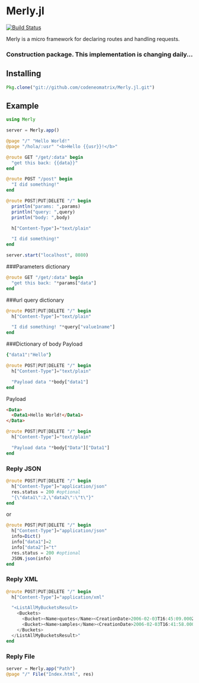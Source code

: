 # Merly.jl

[![Build Status](https://travis-ci.org/codeneomatrix/Merly.jl.svg?branch=master)](https://travis-ci.org/codeneomatrix/Merly.jl)


Merly is a micro framework for declaring routes and handling requests.

### Construction package.  This implementation is changing daily...


Installing
----------
```julia
Pkg.clone("git://github.com/codeneomatrix/Merly.jl.git")
```

## Example

```julia
using Merly

server = Merly.app()

@page "/" "Hello World!"
@page "/hola/:usr" "<b>Hello {{usr}}!</b>"

@route GET "/get/:data" begin
  "get this back: {{data}}"
end

@route POST "/post" begin
  "I did something!"
end

@route POST|PUT|DELETE "/" begin
  println("params: ",params)
  println("query: ",query)
  println("body: ",body)

  h["Content-Type"]="text/plain"

  "I did something!"
end

server.start("localhost", 8080)

```

###Parameters dictionary
```julia
@route GET "/get/:data" begin
  "get this back: "*params["data"]
end
```
###url query dictionary
```julia
@route POST|PUT|DELETE "/" begin
  h["Content-Type"]="text/plain"

  "I did something! "*query["value1name"]
end
```
###Dictionary of body
Payload
```ruby
{"data1":"Hello"}  
```
```julia
@route POST|PUT|DELETE "/" begin
  h["Content-Type"]="text/plain"

  "Payload data "*body["data1"]
end
```

Payload
```html
<Data>
  <Data1>Hello World!</Data1>
</Data>
```
```julia
@route POST|PUT|DELETE "/" begin
  h["Content-Type"]="text/plain"

  "Payload data "*body["Data"]["Data1"]
end
```

### Reply JSON

```julia
@route POST|PUT|DELETE "/" begin
  h["Content-Type"]="application/json"
  res.status = 200 #optional
  "{\"data1\":2,\"data2\":\"t\"}"
end

```
or
```julia
@route POST|PUT|DELETE "/" begin
  h["Content-Type"]="application/json"
  info=Dict()
  info["data1"]=2
  info["data2"]="t"
  res.status = 200 #optional
  JSON.json(info)
end

```

### Reply XML

```julia
@route POST|PUT|DELETE "/" begin
  h["Content-Type"]="application/xml"

  "<ListAllMyBucketsResult>
    <Buckets>
      <Bucket><Name>quotes</Name><CreationDate>2006-02-03T16:45:09.000Z</CreationDate></Bucket>
      <Bucket><Name>samples</Name><CreationDate>2006-02-03T16:41:58.000Z</CreationDate></Bucket>
    </Buckets>
  </ListAllMyBucketsResult>"
end

```

### Reply File

```julia
server = Merly.app("Path")
@page "/" File("Index.html", res)

```
